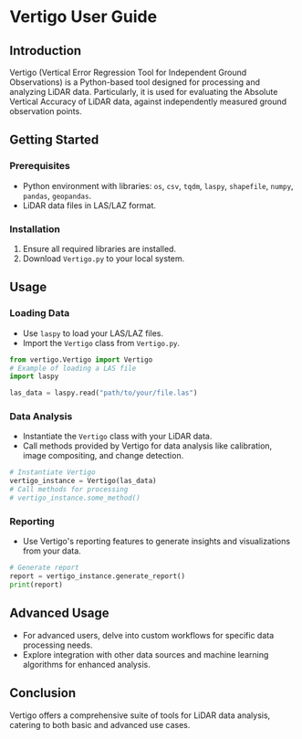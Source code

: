 # Vertigo User Guide

## Introduction
Vertigo (Vertical Error Regression Tool for Independent Ground Observations) is a Python-based tool designed for processing and analyzing LiDAR data. Particularly, it is used for evaluating the Absolute Vertical Accuracy of LiDAR data, against independently measured ground observation points.

## Getting Started
### Prerequisites
- Python environment with libraries: `os`, `csv`, `tqdm`, `laspy`, `shapefile`, `numpy`, `pandas`, `geopandas`.
- LiDAR data files in LAS/LAZ format.

### Installation
1. Ensure all required libraries are installed.
2. Download `Vertigo.py` to your local system.

## Usage
### Loading Data
- Use `laspy` to load your LAS/LAZ files.
- Import the `Vertigo` class from `Vertigo.py`.

```python
from vertigo.Vertigo import Vertigo
# Example of loading a LAS file
import laspy

las_data = laspy.read("path/to/your/file.las")
```

### Data Analysis
- Instantiate the `Vertigo` class with your LiDAR data.
- Call methods provided by Vertigo for data analysis like calibration, image compositing, and change detection.

```python
# Instantiate Vertigo
vertigo_instance = Vertigo(las_data)
# Call methods for processing
# vertigo_instance.some_method()
```

### Reporting
- Use Vertigo's reporting features to generate insights and visualizations from your data.

```python
# Generate report
report = vertigo_instance.generate_report()
print(report)
```

## Advanced Usage
- For advanced users, delve into custom workflows for specific data processing needs.
- Explore integration with other data sources and machine learning algorithms for enhanced analysis.

## Conclusion
Vertigo offers a comprehensive suite of tools for LiDAR data analysis, catering to both basic and advanced use cases.
